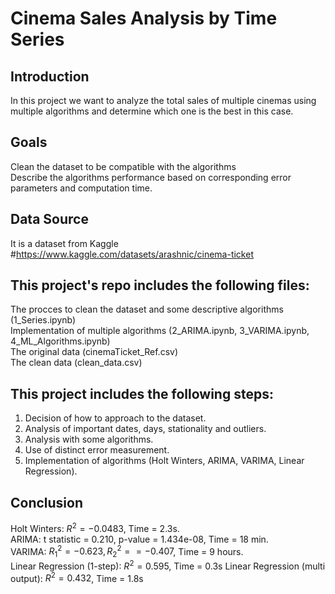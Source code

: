 # Cinema Sales Analysis by Time Series
## Introduction
In this project we want to analyze the total sales of multiple cinemas using multiple algorithms and determine which one is the best in this case.
## Goals
Clean the dataset to be compatible with the algorithms <br>
Describe the algorithms performance based on corresponding error parameters and computation time.
## Data Source
It is a dataset from Kaggle #https://www.kaggle.com/datasets/arashnic/cinema-ticket
## This project's repo includes the following files:
The procces to clean the dataset and some descriptive algorithms (1_Series.ipynb) <br>
Implementation of multiple algorithms (2_ARIMA.ipynb, 3_VARIMA.ipynb, 4_ML_Algorithms.ipynb) <br>
The original data (cinemaTicket_Ref.csv) <br>
The clean data (clean_data.csv)
## This project includes the following steps:
1. Decision of how to approach to the dataset. <br>
2. Analysis of important dates, days, stationality and outliers. <br>
3. Analysis with some algorithms. <br>
4. Use of distinct error measurement. <br>
5. Implementation of algorithms (Holt Winters, ARIMA, VARIMA, Linear Regression).

## Conclusion
Holt Winters: $R^2 = -0.0483$, Time = 2.3s. <br>
ARIMA: t statistic = 0.210, p-value = 1.434e-08, Time = 18 min. <br>
VARIMA: $R^2_1 = -0.623, R^2_2 = = -0.407$, Time = 9 hours. <br>
Linear Regression (1-step): $R^2 = 0.595$, Time = 0.3s
Linear Regression (multi output): $R^2 = 0.432$, Time = 1.8s


